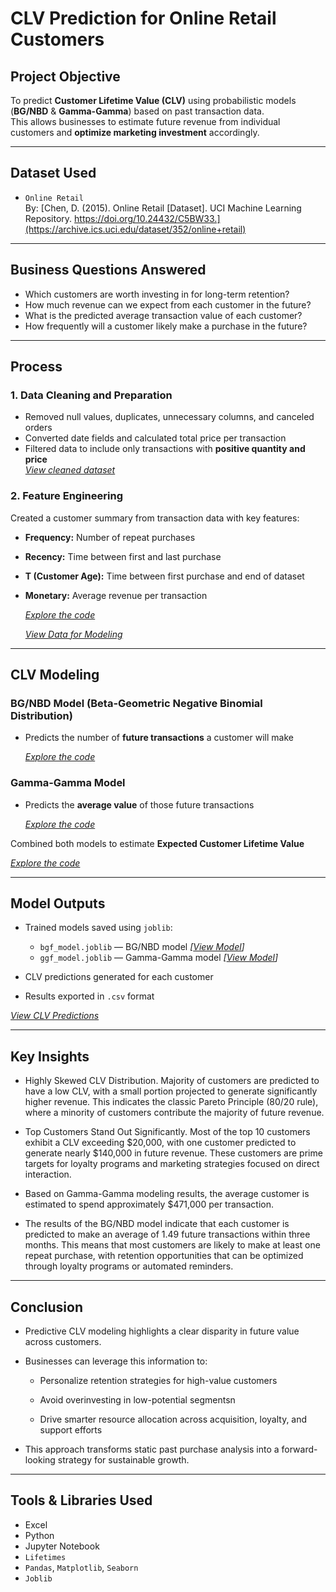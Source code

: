 # CLV Prediction for Online Retail Customers

## Project Objective
To predict **Customer Lifetime Value (CLV)** using probabilistic models (**BG/NBD** & **Gamma-Gamma**) based on past transaction data.  
This allows businesses to estimate future revenue from individual customers and **optimize marketing investment** accordingly.

---

## Dataset Used
- `Online Retail`  
By: [Chen, D. (2015). Online Retail [Dataset]. UCI Machine Learning Repository. https://doi.org/10.24432/C5BW33.](https://archive.ics.uci.edu/dataset/352/online+retail)

---

## Business Questions Answered
- Which customers are worth investing in for long-term retention?
- How much revenue can we expect from each customer in the future?
- What is the predicted average transaction value of each customer?
- How frequently will a customer likely make a purchase in the future?

---

## Process

### 1. Data Cleaning and Preparation
- Removed null values, duplicates, unnecessary columns, and canceled orders 
- Converted date fields and calculated total price per transaction  
- Filtered data to include only transactions with **positive quantity and price**  
  *[View cleaned dataset](https://github.com/zidvision/CLV-Prediction/blob/main/Data/Online_Retail_Cleaned.csv)*
  
### 2. Feature Engineering
Created a customer summary from transaction data with key features:
- **Frequency:** Number of repeat purchases  
- **Recency:** Time between first and last purchase  
- **T (Customer Age):** Time between first purchase and end of dataset  
- **Monetary:** Average revenue per transaction

  *[Explore the code](https://github.com/zidvision/CLV-Prediction/blob/main/Code/Preparation_for_Modelling.ipynb)*
  
  *[View Data for Modeling](https://github.com/zidvision/CLV-Prediction/blob/main/Data/Data_for_Modeling.csv)*
---

## CLV Modeling

### BG/NBD Model (Beta-Geometric Negative Binomial Distribution)
- Predicts the number of **future transactions** a customer will make

  *[Explore the code](https://github.com/zidvision/CLV-Prediction/blob/main/Code/BG-NBD_Model.ipynb)*
  
### Gamma-Gamma Model
- Predicts the **average value** of those future transactions

  *[Explore the code](https://github.com/zidvision/CLV-Prediction/blob/main/Code/Gamma-Gamma_Model.ipynb)*
  
Combined both models to estimate **Expected Customer Lifetime Value**

  *[Explore the code](https://github.com/zidvision/CLV-Prediction/blob/main/Code/CLV%20_Prediction.ipynb)*

---

## Model Outputs

- Trained models saved using `joblib`:
  - `bgf_model.joblib` — BG/NBD model
    *[[View Model](https://github.com/zidvision/CLV-Prediction/blob/main/Models/bgf_model.joblib)]*
  - `ggf_model.joblib` — Gamma-Gamma model
    *[[View Model](https://github.com/zidvision/CLV-Prediction/blob/main/Models/ggf_model.joblib)]*

- CLV predictions generated for each customer
- Results exported in `.csv` format

*[View CLV Predictions](https://github.com/zidvision/CLV-Prediction/blob/main/Data/CLV_Predicted.csv)*

---

## Key Insights

- Highly Skewed CLV Distribution. Majority of customers are predicted to have a low CLV, with a small portion projected to generate significantly higher revenue.
This indicates the classic Pareto Principle (80/20 rule), where a minority of customers contribute the majority of future revenue.

- Top Customers Stand Out Significantly. Most of the top 10 customers exhibit a CLV exceeding $20,000, with one customer predicted to generate nearly $140,000 in future revenue. These customers are prime targets for loyalty programs and marketing strategies focused on direct interaction.

- Based on Gamma-Gamma modeling results, the average customer is estimated to spend approximately $471,000 per transaction.

- The results of the BG/NBD model indicate that each customer is predicted to make an average of 1.49 future transactions within three months.
This means that most customers are likely to make at least one repeat purchase, with retention opportunities that can be optimized through loyalty programs or automated reminders.

---

## Conclusion

- Predictive CLV modeling highlights a clear disparity in future value across customers.

- Businesses can leverage this information to:

  - Personalize retention strategies for high-value customers

  - Avoid overinvesting in low-potential segmentsn       

  - Drive smarter resource allocation across acquisition, loyalty, and support efforts

- This approach transforms static past purchase analysis into a forward-looking strategy for sustainable growth.

---

## Tools & Libraries Used
- Excel
- Python
- Jupyter Notebook
- `Lifetimes`
- `Pandas`, `Matplotlib`, `Seaborn`
- `Joblib`
